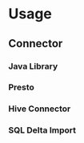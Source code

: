 # Usage



## Connector

### Java Library



### Presto



### Hive Connector



### SQL Delta Import

